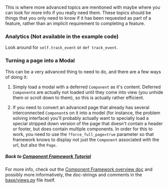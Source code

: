This is where more advanced topics are mentioned with maybe where you can
look for more info if you really need them. These topics should be things
that you only need to know if it has been requested as part of a feature,
rather than an implicit requirement to completing a feature.

### Analytics (Not available in the example code)

Look around for `self.track_event` or `def track_event`.

### Turning a page into a Modal

This can be a very advanced thing to need to do, and there are a few ways of
doing it:

1. Simply load a modal with a deferred `Component` as it's content. Deferred
   `Component`s are actually not loaded until they come into view (you
   unhide them or scroll down to them), so this is actually rather
   efficient.

2. If you need to convert an advanced page that already has several
   interconnected `Component`s on it into a model (for instance, the problem
   solving interface) you'll probably actually want to specially load a
   special stripped down version of the page that doesn't contain a header
   or footer, but does contain multiple components. In order for this to
   work, you need to use the `?force_full_page=true` parameter so that
   framework knows to display not just the `Component` associated with the
   url, but also the `Page`.

##### Back to [Component Framework Tutorial](tutorial/00_intro.md)

For more info, check out the [Component Framework overview doc](overview.md)
and possibly more informatively, the doc-strings and comments in the
[base/views.py](../components/views.py) file itself.
